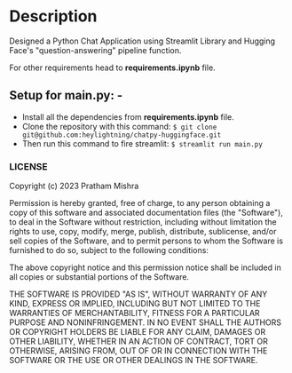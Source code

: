# Description

Designed a Python Chat Application using Streamlit Library and Hugging Face's "question-answering" pipeline function.

For other requirements head to **requirements.ipynb** file.

## Setup for **main.py**: -

* Install all the dependencies from **requirements.ipynb** file.
* Clone the repository with this command:
`
$ git clone git@github.com:heylightning/chatpy-huggingface.git
`
* Then run this command to fire streamlit:
`
$ streamlit run main.py
`

### LICENSE

Copyright (c) 2023 Pratham Mishra

Permission is hereby granted, free of charge, to any person obtaining a copy
of this software and associated documentation files (the "Software"), to deal
in the Software without restriction, including without limitation the rights
to use, copy, modify, merge, publish, distribute, sublicense, and/or sell
copies of the Software, and to permit persons to whom the Software is
furnished to do so, subject to the following conditions:

The above copyright notice and this permission notice shall be included in all
copies or substantial portions of the Software.

THE SOFTWARE IS PROVIDED "AS IS", WITHOUT WARRANTY OF ANY KIND, EXPRESS OR
IMPLIED, INCLUDING BUT NOT LIMITED TO THE WARRANTIES OF MERCHANTABILITY,
FITNESS FOR A PARTICULAR PURPOSE AND NONINFRINGEMENT. IN NO EVENT SHALL THE
AUTHORS OR COPYRIGHT HOLDERS BE LIABLE FOR ANY CLAIM, DAMAGES OR OTHER
LIABILITY, WHETHER IN AN ACTION OF CONTRACT, TORT OR OTHERWISE, ARISING FROM,
OUT OF OR IN CONNECTION WITH THE SOFTWARE OR THE USE OR OTHER DEALINGS IN THE
SOFTWARE.
